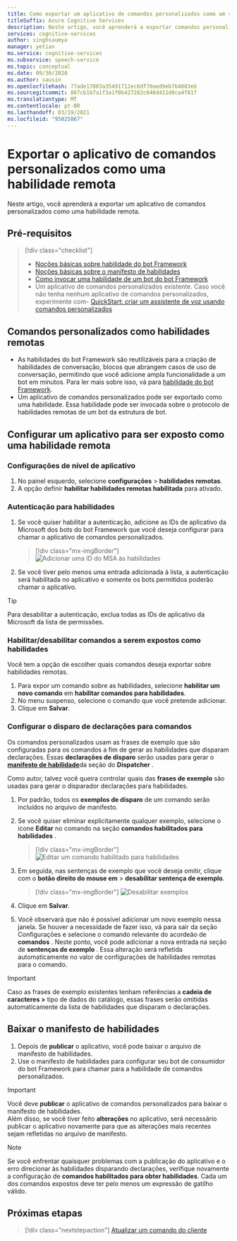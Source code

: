 ```yaml
---
title: Como exportar um aplicativo de comandos personalizados como um serviço de fala de habilidades remota
titleSuffix: Azure Cognitive Services
description: Neste artigo, você aprenderá a exportar comandos personalizados aplicativo como uma habilidade
services: cognitive-services
author: singhsaumya
manager: yetian
ms.service: cognitive-services
ms.subservice: speech-service
ms.topic: conceptual
ms.date: 09/30/2020
ms.author: sausin
ms.openlocfilehash: 77ade17803a35491712ec6df70aed9eb7b4883eb
ms.sourcegitcommit: 867cb1b7a1f3a1f0b427282c648d411d0ca4f81f
ms.translationtype: MT
ms.contentlocale: pt-BR
ms.lasthandoff: 03/19/2021
ms.locfileid: "95025867"
---
```

# <a name="export-custom-commands-application-as-a-remote-skill"></a>Exportar o aplicativo de comandos personalizados como uma habilidade remota

Neste artigo, você aprenderá a exportar um aplicativo de comandos personalizados como uma habilidade remota.

## <a name="prerequisites"></a>Pré-requisitos
> [!div class="checklist"]
> * [Noções básicas sobre habilidade do bot Framework](/azure/bot-service/skills-conceptual)
> * [Noções básicas sobre o manifesto de habilidades](https://aka.ms/speech/cc-skill-manifest)
> * [Como invocar uma habilidade de um bot do bot Framework](/azure/bot-service/skills-about-skill-consumers)
> * Um aplicativo de comandos personalizados existente. Caso você não tenha nenhum aplicativo de comandos personalizados, experimente com- [QuickStart: criar um assistente de voz usando comandos personalizados](quickstart-custom-commands-application.md)

## <a name="custom-commands-as-remote-skills"></a>Comandos personalizados como habilidades remotas
* As habilidades do bot Framework são reutilizáveis para a criação de habilidades de conversação, blocos que abrangem casos de uso de conversação, permitindo que você adicione ampla funcionalidade a um bot em minutos. Para ler mais sobre isso, vá para [habilidade do bot Framework](https://microsoft.github.io/botframework-solutions/overview/skills/).
* Um aplicativo de comandos personalizados pode ser exportado como uma habilidade. Essa habilidade pode ser invocada sobre o protocolo de habilidades remotas de um bot da estrutura de bot.

## <a name="configure-an-application-to-be-exposed-as-a-remote-skill"></a>Configurar um aplicativo para ser exposto como uma habilidade remota

### <a name="application-level-settings"></a>Configurações de nível de aplicativo
1. No painel esquerdo, selecione **configurações**  >  **habilidades remotas**.
1. A opção definir **habilitar habilidades remotas habilitada** para ativado.

### <a name="authentication-to-skills"></a>Autenticação para habilidades
1. Se você quiser habilitar a autenticação, adicione as IDs de aplicativo da Microsoft dos bots do bot Framework que você deseja configurar para chamar o aplicativo de comandos personalizados.
      > [!div class="mx-imgBorder"]
      > ![Adicionar uma ID do MSA às habilidades](media/custom-commands/skill-add-msa-id.png)

1. Se você tiver pelo menos uma entrada adicionada à lista, a autenticação será habilitada no aplicativo e somente os bots permitidos poderão chamar o aplicativo.
> [!TIP]
>  Para desabilitar a autenticação, exclua todas as IDs de aplicativo da Microsoft da lista de permissões. 

 ### <a name="enabledisable-commands-to-be-exposed-as-skills"></a>Habilitar/desabilitar comandos a serem expostos como habilidades

Você tem a opção de escolher quais comandos deseja exportar sobre habilidades remotas.

1. Para expor um comando sobre as habilidades, selecione **habilitar um novo comando** em **habilitar comandos para habilidades**.
1. No menu suspenso, selecione o comando que você pretende adicionar.
1. Clique em **Salvar**.

### <a name="configure-triggering-utterances-for-commands"></a>Configurar o disparo de declarações para comandos
Os comandos personalizados usam as frases de exemplo que são configuradas para os comandos a fim de gerar as habilidades que disparam declarações. Essas **declarações de disparo** serão usadas para gerar o [**manifesto de habilidade**](https://microsoft.github.io/botframework-solutions/skills/handbook/manifest/)da seção do **Dispatcher** .

Como autor, talvez você queira controlar quais das **frases de exemplo** são usadas para gerar o disparador declarações para habilidades.
1. Por padrão, todos os **exemplos de disparo** de um comando serão incluídos no arquivo de manifesto.
1. Se você quiser eliminar explicitamente qualquer exemplo, selecione o ícone **Editar** no comando na seção **comandos habilitados para habilidades** .
    > [!div class="mx-imgBorder"]
    > ![Editar um comando habilitado para habilidades](media/custom-commands/skill-edit-enabled-command.png)

1. Em seguida, nas sentenças de exemplo que você deseja omitir, clique com o **botão direito do mouse em**  >  **desabilitar sentença de exemplo**.
    > [!div class="mx-imgBorder"]
    > ![Desabilitar exemplos](media/custom-commands/skill-disable-example-sentences.png)

1. Clique em **Salvar**.
1. Você observará que não é possível adicionar um novo exemplo nessa janela. Se houver a necessidade de fazer isso, vá para sair da seção Configurações e selecione o comando relevante do acordeão de **comandos** . Neste ponto, você pode adicionar a nova entrada na seção de **sentenças de exemplo** . Essa alteração será refletida automaticamente no valor de configurações de habilidades remotas para o comando.

> [!IMPORTANT]
> Caso as frases de exemplo existentes tenham referências a **cadeia de caracteres >** tipo de dados do catálogo, essas frases serão omitidas automaticamente da lista de habilidades que disparam o declarações. 

## <a name="download-skill-manifest"></a>Baixar o manifesto de habilidades
1. Depois de **publicar** o aplicativo, você pode baixar o arquivo de manifesto de habilidades.
1. Use o manifesto de habilidades para configurar seu bot de consumidor do bot Framework para chamar para a habilidade de comandos personalizados.
> [!IMPORTANT]
> Você deve **publicar** o aplicativo de comandos personalizados para baixar o manifesto de habilidades. </br>
> Além disso, se você tiver feito **alterações** no aplicativo, será necessário publicar o aplicativo novamente para que as alterações mais recentes sejam refletidas no arquivo de manifesto.

> [!NOTE]
> Se você enfrentar quaisquer problemas com a publicação do aplicativo e o erro direcionar às habilidades disparando declarações, verifique novamente a configuração de **comandos habilitados para obter habilidades**. Cada um dos comandos expostos deve ter pelo menos um expressão de gatilho válido.


## <a name="next-steps"></a>Próximas etapas

> [!div class="nextstepaction"]
> [Atualizar um comando do cliente](./how-to-custom-commands-update-command-from-client.md)
